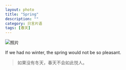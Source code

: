 ```yaml
---
layout: photo
title: "Spring"
description: ""
category: 只言片语
tags: [春天]
---
```



![照片](http://m2.img.srcdd.com/farm4/d/2014/0330/23/B2D04EA8807E32381D69CDD1F0B149F5_B1280_1280_500_333.jpeg "spring")

If we had no winter, the spring would not be so pleasant.

>如果没有冬天，春天不会如此悦人。